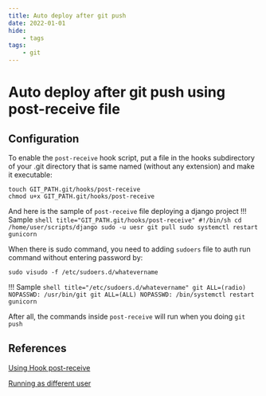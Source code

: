 ```yaml
---
title: Auto deploy after git push
date: 2022-01-01
hide:
    - tags
tags:
    - git
---
```


# Auto deploy after git push using post-receive file

## Configuration

To enable the ```post-receive``` hook script, put a file in the hooks subdirectory of your .git directory that is same named (without any extension) and make it executable:

```shell
touch GIT_PATH.git/hooks/post-receive
chmod u+x GIT_PATH.git/hooks/post-receive
```

And here is the sample of ```post-receive``` file deploying a django project
!!! Sample
    ```shell title="GIT_PATH.git/hooks/post-receive"
    #!/bin/sh
    cd /home/user/scripts/django
    sudo -u uesr git pull
    sudo systemctl restart gunicorn
    ```

When there is sudo command, you need to adding ```sudoers``` file to auth run command without entering password by:

`sudo visudo -f /etc/sudoers.d/whatevername`

!!! Sample
    ```shell title="/etc/sudoers.d/whatevername"
    git ALL=(radio) NOPASSWD: /usr/bin/git
    git ALL=(ALL) NOPASSWD: /bin/systemctl restart gunicorn
    ```


After all, the commands inside `post-receive`  will run when you doing `git push`


## References

[Using Hook post-receive](https://www.digitalocean.com/community/tutorials/how-to-set-up-automatic-deployment-with-git-with-a-vps)

[Running as different user](https://superuser.com/questions/745762/how-to-execute-commands-as-root-in-git-post-receive-hook)